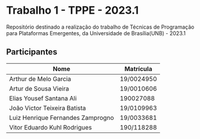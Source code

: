 # Trabalho 1 - TPPE - 2023.1

Repositório destinado a realização do trabalho de Técnicas de Programação para Plataformas Emergentes, da Universidade de Brasília(UNB) - 2023.1

## Participantes

| Nome | Matrícula |
|---|---|
| Arthur de Melo Garcia | 19/0024950 |
| Artur de Sousa Vieira | 19/0010606 |
| Elias Yousef Santana Ali | 190027088 |
| João Victor Teixeira Batista | 19/0109963 |
| Luiz Henrique Fernandes Zamprogno | 19/0033681 |
| Vitor Eduardo Kuhl Rodrigues | 190/118288 |
